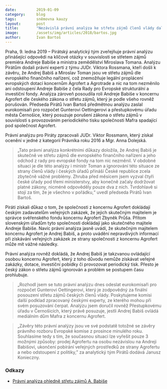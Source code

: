 ```yaml
---
date:         2019-01-09
category:     blog
tags:         sněmovna kauzy
layout:       post
title:        "Nezávislá právní analýza ke střetu zájmů členů vlády dala za pravdu Pirátům"
image:        /assets/img/articles/2018/bartos.jpg 
author:       Ivan Bartoš
---
```


Praha, 9. ledna 2019 – Pirátský analytický tým zveřejňuje právní analýzu přinášející odpovědi na klíčové otázky v souvislosti se střetem zájmů premiéra Andreje Babiše a ministra zemědělství Miroslava Tomana. Analýzu Pirátům dodali právní experti z týmu JUDr. Viktora Rossmana, kteří došli k závěru, že Andrej Babiš a Miroslav Toman jsou ve střetu zájmů dle evropského finančního nařízení, což znemožňuje legální proplácení evropských dotací koncernům Agrofert a Agrotrade a nic na tom nezměnilo ani odstoupení Andreje Babiše z čela Rady pro Evropské strukturální a investiční fondy. Analýza zároveň posoudila roli Andreje Babiše v koncernu Agrofert dle českého zákona o střetu zájmů, který je podle všeho rovněž porušován. Předseda Pirátů Ivan Bartoš předmětnou analýzu zaslal eurokomisaři pro rozpočet Gunterovi Oettingerovi a přestupkovému úřadu města Černošice, který posuzuje porušení zákona o střetu zájmů v souvislosti s provozováním periodického tisku společnosti Mafra spadající pod společnost Agrofert.

Právní analýzu pro Piráty zpracovali JUDr. Viktor Rossmann, který získal ocenění v jedné z kategorií Právníka roku 2016 a Mgr. Anna Dolejská. 

> „Tato právní analýza konkrétními důkazy doložila, že Andrej Babiš je skutečně ve střetu zájmů dle evropského finančního nařízení a jeho odchod z rady pro evropské fondy na tom nic nezměnil. V obdobné situaci je dle této analýzy i ministr Toman a ignorování této situace ze strany členů vlády i českých úřadů přináší České republice zcela zbytečně vážné problémy. Zhruba před měsícem jsem vyzval čtyři české úřady pod třemi ministerstvy, aby konečně začaly dodržovat platné zákony, nicméně odpověděly pouze dva z nich. Tvrdohlavě si stojí za tím, že je všechno v pořádku,“ uvedl předseda Pirátů Ivan Bartoš.

Piráti získali důkaz o tom, že společnosti z koncernu Agrofert dokládají českým zadavatelům veřejných zakázek, že jejich skutečným majitelem je správce svěřenského fondu koncernu Agrofert Zbyněk Průša. Přitom slovenským úřadům tyto společnosti dokládají jako skutečného majitele Andreje Babiše. Navíc právní analýza jasně uvádí, že skutečným majitelem koncernu Agrofert je Andrej Babiš, a proto uvádění nepravdivých informací při získávání veřejných zakázek ze strany společnosti z koncernu Agrofert může mít vážné následky.

Právní analýza rovněž dokládá, že Andrej Babiš je takzvanou ovládající osobou koncernu Agrofert, který z toho důvodu nemůže získávat veřejné zakázky, dotace, investiční pobídky či provozovat periodický tisk. Přesto je český zákon o střetu zájmů ignorován a problém se postupem času prohlubuje. 

> „Rozhodl jsem se tuto právní analýzu dnes odeslat eurokomisaři pro rozpočet Gunterovi Oettingerovi, který je zodpovědný za finální posouzení střetu zájmů českých členů vlády. Poskytujeme komisi další podklad zpracovaný českými experty, ze kterého mohou při svém posuzování čerpat. Analýzu jsem doručil rovněž Přestupkovému úřadu v Černošicích, který právě posuzuje, jestli Andrej Babiš ovládá mediálním dům Mafra z koncernu Agrofert.

> „Závěry této právní analýzy jsou ve své podstatě totožné se závěry právního rozboru Evropské komise z prosince minulého roku. Souhlasíme tedy s tím, že současnou situaci lze vyřešit pouze 3 možnými způsoby: prodej Agrofertu na osobu nezávislou na Andreji Babišovi, ukončení pobírání veřejných prostředků ze strany Agrofertu a nebo odstoupení z politiky,” za analytický tým Pirátů dodává Janusz Konieczny. 

### Odkazy 

* [Právní analýza ohledně střetu zájmů A. Babiše](/assets/pdf/pravni-analyza.pdf )


